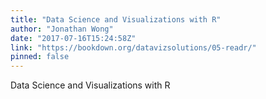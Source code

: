 ```yaml
---
title: "Data Science and Visualizations with R"
author: "Jonathan Wong"
date: "2017-07-16T15:24:58Z"
link: "https://bookdown.org/datavizsolutions/05-readr/"
pinned: false
---
```


Data Science and Visualizations with R
